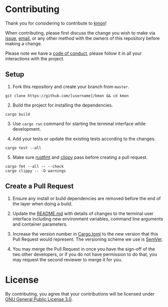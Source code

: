 # Contributing

Thank you for considering to contribute to [kmon](https://github.com/orhun/kmon/)!

When contributing, please first discuss the change you wish to make via [issue](https://github.com/orhun/kmon/issues),
[email](mailto:orhunparmaksiz@gmail.com), or any other method with the owners of this repository before making a change.

Please note we have a [code of conduct](https://github.com/orhun/kmon/blob/master/.github/CODE_OF_CONDUCT.md), please follow it in all your interactions with the project.

## Setup

1. Fork this repository and create your branch from `master`.
```
git clone https://github.com/[username]/kmon && cd kmon
```

2. Build the project for installing the dependencies.
```
cargo build
```

3. Use `cargo run` command for starting the terminal interface while development.

4. Add your tests or update the existing tests according to the changes.
```
cargo test --all
```

5. Make sure [rustfmt](https://github.com/rust-lang/rustfmt) and [clippy](https://github.com/rust-lang/rust-clippy) pass before creating a pull request.
```
cargo fmt --all -- --check
cargo clippy -- -D warnings
```

## Create a Pull Request

1. Ensure any install or build dependencies are removed before the end of the layer when doing a build.

2. Update the [README.md](https://github.com/orhun/kmon/blob/master/README.md) with details of changes to the terminal user interface including new environment variables, command line arguments and container parameters.

3. Increase the version number in [Cargo.toml](https://github.com/orhun/kmon/blob/master/Cargo.toml) to the new version that this Pull Request would represent. The versioning scheme we use is [SemVer](http://semver.org/).

4. You may merge the Pull Request in once you have the sign-off of the two other developers, or if you do not have permission to do that, you may request the second reviewer to merge it for you.

# License 
By contributing, you agree that your contributions will be licensed under [GNU General Public License 3.0](https://github.com/orhun/kmon/blob/master/LICENSE).